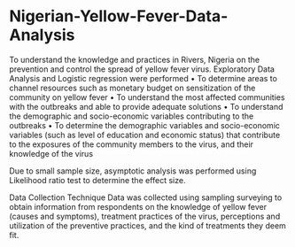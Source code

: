 # Nigerian-Yellow-Fever-Data-Analysis
To understand the knowledge and practices in Rivers, Nigeria on the prevention and control the spread of yellow fever virus.
Exploratory Data Analysis and Logistic regression were performed
•	To determine areas to channel resources such as monetary budget on sensitization of the community on yellow fever
•	To understand the most affected communities with the outbreaks and able to provide adequate solutions
•	To understand the demographic and socio-economic variables contributing to the outbreaks
•	To determine the demographic variables and socio-economic variables (such as level of education and economic status) that contribute to the exposures of the community members to the virus, and their knowledge of the virus

Due to small sample size, asymptotic analysis was performed using Likelihood ratio test to determine the effect size.

Data Collection Technique
Data was collected using sampling surveying to obtain information from respondents on 
the knowledge of yellow fever (causes and symptoms), treatment practices of the virus, 
perceptions and utilization of the preventive practices, and the kind of treatments they deem fit.
